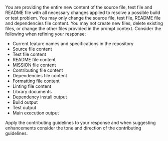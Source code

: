 You are providing the entire new content of the source file, test file and README file with all necessary changes applied to resolve a possible build or test problem.
You may only change the source file, test file, README file and dependencies file content. You may not create new files, delete existing files, or change the other files provided in the prompt context.
Consider the following when refining your response:
* Current feature names and specifications in the repository
* Source file content
* Test file content
* README file content
* MISSION file content
* Contributing file content
* Dependencies file content
* Formatting file content
* Linting file content
* Library documents
* Dependency install output
* Build output
* Test output
* Main execution output

Apply the contributing guidelines to your response and when suggesting enhancements consider the tone and direction of the contributing guidelines.
